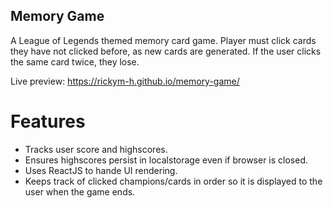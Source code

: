 ## Memory Game

A League of Legends themed memory card game. Player must click cards they have not clicked before, as new cards are generated. If the user clicks the same card twice, they lose.

Live preview: https://rickym-h.github.io/memory-game/

# Features

- Tracks user score and highscores.
- Ensures highscores persist in localstorage even if browser is closed.
- Uses ReactJS to hande UI rendering.
- Keeps track of clicked champions/cards in order so it is displayed to the user when the game ends.
